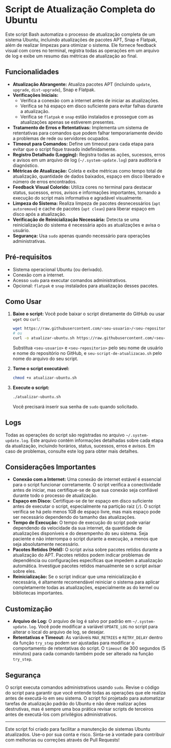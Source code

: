 # Script de Atualização Completa do Ubuntu

Este script Bash automatiza o processo de atualização completa de um sistema Ubuntu, incluindo atualizações de pacotes APT, Snap e Flatpak, além de realizar limpezas para otimizar o sistema. Ele fornece feedback visual com cores no terminal, registra todas as operações em um arquivo de log e exibe um resumo das métricas de atualização ao final.

## Funcionalidades

*   **Atualização Abrangente:** Atualiza pacotes APT (incluindo `update`, `upgrade`, `dist-upgrade`), Snap e Flatpak.
*   **Verificações Iniciais:**
    *   Verifica a conexão com a internet antes de iniciar as atualizações.
    *   Verifica se há espaço em disco suficiente para evitar falhas durante a atualização.
    *   Verifica se `flatpak` e `snap` estão instalados e prossegue com as atualizações apenas se estiverem presentes.
*   **Tratamento de Erros e Retentativas:** Implementa um sistema de retentativas para comandos que podem falhar temporariamente devido a problemas de rede ou servidores ocupados.
*   **Timeout para Comandos:** Define um timeout para cada etapa para evitar que o script fique travado indefinidamente.
*   **Registro Detalhado (Logging):** Registra todas as ações, sucessos, erros e avisos em um arquivo de log (`~/.system-update.log`) para auditoria e diagnóstico.
*   **Métricas de Atualização:** Coleta e exibe métricas como tempo total de atualização, quantidade de dados baixados, espaço em disco liberado e número de erros encontrados.
*   **Feedback Visual Colorido:** Utiliza cores no terminal para destacar status, sucessos, erros, avisos e informações importantes, tornando a execução do script mais informativa e agradável visualmente.
*   **Limpeza do Sistema:** Realiza limpeza de pacotes desnecessários (`apt autoremove`) e cache de pacotes (`apt clean`) para liberar espaço em disco após a atualização.
*   **Verificação de Reinicialização Necessária:** Detecta se uma reinicialização do sistema é necessária após as atualizações e avisa o usuário.
*   **Segurança:** Usa `sudo` apenas quando necessário para operações administrativas.

## Pré-requisitos

*   Sistema operacional Ubuntu (ou derivado).
*   Conexão com a internet.
*   Acesso `sudo` para executar comandos administrativos.
*   Opcional: `flatpak` e `snap` instalados para atualização desses pacotes.

## Como Usar

1.  **Baixe o script:**
    Você pode baixar o script diretamente do GitHub ou usar `wget` ou `curl`:

    ```bash
    wget https://raw.githubusercontent.com/<seu-usuario>/<seu-repositorio>/main/seu-script-de-atualizacao.sh -O atualizar-ubuntu.sh
    # ou
    curl -o atualizar-ubuntu.sh https://raw.githubusercontent.com/<seu-usuario>/<seu-repositorio>/main/seu-script-de-atualizacao.sh
    ```
    Substitua `<seu-usuario>` e `<seu-repositorio>` pelo seu nome de usuário e nome do repositório no GitHub, e `seu-script-de-atualizacao.sh` pelo nome do arquivo do seu script.

2.  **Torne o script executável:**
    ```bash
    chmod +x atualizar-ubuntu.sh
    ```

3.  **Execute o script:**
    ```bash
    ./atualizar-ubuntu.sh
    ```

    Você precisará inserir sua senha de `sudo` quando solicitado.

## Logs

Todas as operações do script são registradas no arquivo `~/.system-update.log`. Este arquivo contém informações detalhadas sobre cada etapa da atualização, incluindo horários, status, sucessos, erros e avisos. Em caso de problemas, consulte este log para obter mais detalhes.

## Considerações Importantes

*   **Conexão com a Internet:** Uma conexão de internet estável é essencial para o script funcionar corretamente. O script verifica a conectividade antes de iniciar, mas certifique-se de que sua conexão seja confiável durante todo o processo de atualização.
*   **Espaço em Disco:** Certifique-se de ter espaço em disco suficiente antes de executar o script, especialmente na partição raiz (`/`). O script verifica se há pelo menos 1GB de espaço livre, mas mais espaço pode ser necessário dependendo do tamanho das atualizações.
*   **Tempo de Execução:** O tempo de execução do script pode variar dependendo da velocidade da sua internet, da quantidade de atualizações disponíveis e do desempenho do seu sistema. Seja paciente e não interrompa o script durante a execução, a menos que seja absolutamente necessário.
*   **Pacotes Retidos (Held):** O script avisa sobre pacotes retidos durante a atualização do APT. Pacotes retidos podem indicar problemas de dependência ou configurações específicas que impedem a atualização automática. Investigue pacotes retidos manualmente se o script avisar sobre eles.
*   **Reinicialização:** Se o script indicar que uma reinicialização é necessária, é altamente recomendável reiniciar o sistema para aplicar completamente todas as atualizações, especialmente as do kernel ou bibliotecas importantes.

## Customização

*   **Arquivo de Log:** O arquivo de log é salvo por padrão em `~/.system-update.log`. Você pode modificar a variável `UPDATE_LOG` no script para alterar o local do arquivo de log, se desejar.
*   **Retentativas e Timeout:** As variáveis `MAX_RETRIES` e `RETRY_DELAY` dentro da função `try_step` podem ser ajustadas para modificar o comportamento de retentativas do script. O `timeout` de 300 segundos (5 minutos) para cada comando também pode ser alterado na função `try_step`.

## Segurança

O script executa comandos administrativos usando `sudo`. Revise o código do script para garantir que você entende todas as operações que ele realiza antes de executá-lo em seu sistema. O script foi projetado para automatizar tarefas de atualização padrão do Ubuntu e não deve realizar ações destrutivas, mas é sempre uma boa prática revisar scripts de terceiros antes de executá-los com privilégios administrativos.

---

Este script foi criado para facilitar a manutenção de sistemas Ubuntu atualizados. Use-o por sua conta e risco. Sinta-se à vontade para contribuir com melhorias ou correções através de Pull Requests!
